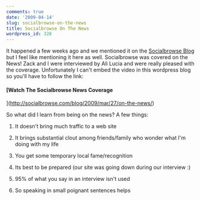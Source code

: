 ```yaml
---
comments: true
date: '2009-04-14'
slug: socialbrowse-on-the-news
title: Socialbrowse On The News
wordpress_id: 328
---
```


It happened a few weeks ago and we mentioned it on the [Socialbrowse Blog](http://socialbrowse.com/blog/2009/mar/27/on-the-news/) but I feel like mentioning it here as well. Socialbrowse was covered on the News!  Zack and I were interviewed by Ali Lucia and were really pleased with the coverage.  Unfortunately I can't embed the video in this wordpress blog so you'll have to follow the link:


#### [Watch The Socialbrowse News Coverage  
](http://socialbrowse.com/blog/2009/mar/27/on-the-news/)  


  




So what did I learn from being on the news?  A few things:



	
  1. It doesn't bring much traffic to a web site

	
  2. It brings substantial clout among friends/family who wonder what I'm doing with my life

	
  3. You get some temporary local fame/recognition

	
  4. Its best to be prepared (our site was going down during our interview :)

	
  5. 95% of what you say in an interview isn't used

	
  6. So speaking in small poignant sentences helps



